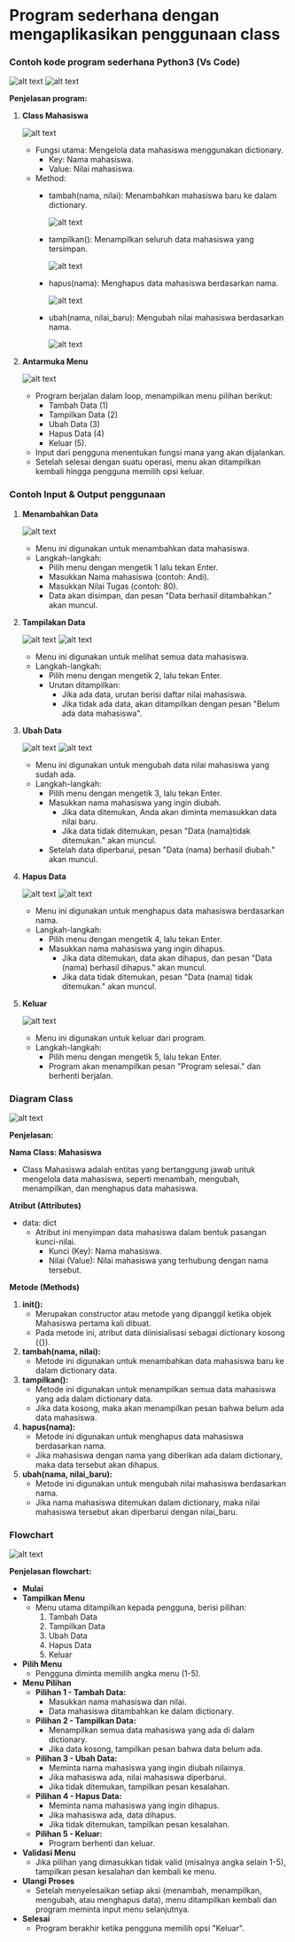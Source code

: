 # Program sederhana dengan mengaplikasikan penggunaan class

### Contoh kode program sederhana Python3 (Vs Code)
   
   ![alt text](image.png)
   ![alt text](image-1.png)

**Penjelasan program:**
1.	**Class Mahasiswa**

     ![alt text](image-2.png)

     * Fungsi utama: Mengelola data mahasiswa menggunakan dictionary.
         - Key: Nama mahasiswa.
         - Value: Nilai mahasiswa.
     * Method:
         - tambah(nama, nilai): Menambahkan mahasiswa baru ke dalam dictionary.

             ![alt text](image-3.png)

         - tampilkan(): Menampilkan seluruh data mahasiswa yang tersimpan.

             ![alt text](image-4.png)

         - hapus(nama): Menghapus data mahasiswa berdasarkan nama.

             ![alt text](image-5.png)

         - ubah(nama, nilai_baru): Mengubah nilai mahasiswa berdasarkan nama.

             ![alt text](image-6.png)

2.	**Antarmuka Menu**

     ![alt text](image-7.png)

     * Program berjalan dalam loop, menampilkan menu pilihan berikut:
         - Tambah Data (1)
         - Tampilkan Data (2)
         - Ubah Data (3)
         - Hapus Data (4)
         - Keluar (5).
     * Input dari pengguna menentukan fungsi mana yang akan dijalankan.
     * Setelah selesai dengan suatu operasi, menu akan ditampilkan kembali hingga pengguna memilih opsi keluar.

### Contoh Input & Output penggunaan
1.	**Menambahkan Data**

     ![alt text](image-8.png)

     * Menu ini digunakan untuk menambahkan data mahasiswa.
     * Langkah-langkah:
         - Pilih menu dengan mengetik 1 lalu tekan Enter.
         - Masukkan Nama mahasiswa (contoh: Andi).
         - Masukkan Nilai Tugas (contoh: 80).
         - Data akan disimpan, dan pesan "Data berhasil ditambahkan." akan muncul.
2.	**Tampilakan Data**

     ![alt text](image-9.png)
     ![alt text](image-10.png)

     * Menu ini digunakan untuk melihat semua data mahasiswa.
     * Langkah-langkah:
         - Pilih menu dengan mengetik 2, lalu tekan Enter.
         - Urutan ditampilkan:
             - Jika ada data, urutan berisi daftar nilai mahasiswa.
             - Jika tidak ada data, akan ditampilkan dengan pesan "Belum ada data mahasiswa".
3.	**Ubah Data**

     ![alt text](image-11.png)
     ![alt text](image-12.png)

     * Menu ini digunakan untuk mengubah data nilai mahasiswa yang sudah ada.
     * Langkah-langkah:
         - Pilih menu dengan mengetik 3, lalu tekan Enter.
         - Masukkan nama mahasiswa yang ingin diubah.
             - Jika data ditemukan, Anda akan diminta memasukkan data nilai baru.
             - Jika data tidak ditemukan, pesan "Data (nama)tidak ditemukan." akan muncul.
         - Setelah data diperbarui, pesan "Data (nama) berhasil diubah." akan muncul.
4.	**Hapus Data**

     ![alt text](image-13.png)
     ![alt text](image-14.png)

     * Menu ini digunakan untuk menghapus data mahasiswa berdasarkan nama.
     * Langkah-langkah:
         - Pilih menu dengan mengetik 4, lalu tekan Enter.
         - Masukkan nama mahasiswa yang ingin dihapus.
             - Jika data ditemukan, data akan dihapus, dan pesan "Data (nama) berhasil dihapus." akan muncul.
             - Jika data tidak ditemukan, pesan "Data (nama) tidak ditemukan." akan muncul.
5.	**Keluar**

     ![alt text](image-15.png)

     * Menu ini digunakan untuk keluar dari program.
     * Langkah-langkah:
         - Pilih menu dengan mengetik 5, lalu tekan Enter.
         - Program akan menampilkan pesan "Program selesai." dan berhenti berjalan.


### Diagram Class

![alt text](image-16.png)

**Penjelasan:**

**Nama Class: Mahasiswa**
* Class Mahasiswa adalah entitas yang bertanggung jawab untuk mengelola data mahasiswa, seperti menambah, mengubah, menampilkan, dan menghapus data mahasiswa.

**Atribut (Attributes)**
* data: dict
     - Atribut ini menyimpan data mahasiswa dalam bentuk pasangan kunci-nilai.
         - Kunci (Key): Nama mahasiswa.
         - Nilai (Value): Nilai mahasiswa yang terhubung dengan nama tersebut.

**Metode (Methods)**
1.	**__init__():**
     * Merupakan constructor atau metode yang dipanggil ketika objek Mahasiswa pertama kali dibuat.
     * Pada metode ini, atribut data diinisialisasi sebagai dictionary kosong ({}).
2.	**tambah(nama, nilai):**
     * Metode ini digunakan untuk menambahkan data mahasiswa baru ke dalam dictionary data.
3.	**tampilkan():**
     * Metode ini digunakan untuk menampilkan semua data mahasiswa yang ada dalam dictionary data.
     * Jika data kosong, maka akan menampilkan pesan bahwa belum ada data mahasiswa.
4.	**hapus(nama):**
     * Metode ini digunakan untuk menghapus data mahasiswa berdasarkan nama.
     * Jika mahasiswa dengan nama yang diberikan ada dalam dictionary, maka data tersebut akan dihapus.
5.	**ubah(nama, nilai_baru):**
     * Metode ini digunakan untuk mengubah nilai mahasiswa berdasarkan nama.
     * Jika nama mahasiswa ditemukan dalam dictionary, maka nilai mahasiswa tersebut akan diperbarui dengan nilai_baru.

### Flowchart 

![alt text](image-17.png)
 
**Penjelasan flowchart:**

* **Mulai**
* **Tampilkan Menu**
     * Menu utama ditampilkan kepada pengguna, berisi pilihan:
         1.	Tambah Data
         2.	Tampilkan Data
         3.	Ubah Data
         4.	Hapus Data
         5.	Keluar
* **Pilih Menu**
     * Pengguna diminta memilih angka menu (1-5).
* **Menu Pilihan**
     * **Pilihan 1 - Tambah Data:**
         - Masukkan nama mahasiswa dan nilai.
         - Data mahasiswa ditambahkan ke dalam dictionary.
     * **Pilihan 2 - Tampilkan Data:**
         - Menampilkan semua data mahasiswa yang ada di dalam dictionary.
         - Jika data kosong, tampilkan pesan bahwa data belum ada.
     * **Pilihan 3 - Ubah Data:**
         - Meminta nama mahasiswa yang ingin diubah nilainya.
         - Jika mahasiswa ada, nilai mahasiswa diperbarui.
         - Jika tidak ditemukan, tampilkan pesan kesalahan.
     * **Pilihan 4 - Hapus Data:**
         - Meminta nama mahasiswa yang ingin dihapus.
         - Jika mahasiswa ada, data dihapus.
         - Jika tidak ditemukan, tampilkan pesan kesalahan.
     * **Pilihan 5 - Keluar:**
         - Program berhenti dan keluar.
* **Validasi Menu**
     * Jika pilihan yang dimasukkan tidak valid (misalnya angka selain 1-5), tampilkan pesan kesalahan dan kembali ke menu.
* **Ulangi Proses**
     * Setelah menyelesaikan setiap aksi (menambah, menampilkan, mengubah, atau menghapus data), menu ditampilkan kembali dan program meminta input menu selanjutnya.
* **Selesai**
     * Program berakhir ketika pengguna memilih opsi "Keluar".
